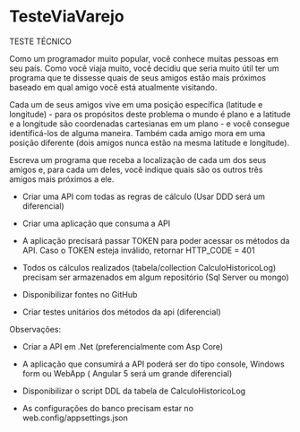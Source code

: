 # TesteViaVarejo
TESTE TÉCNICO 


Como um programador muito popular, você conhece muitas pessoas em seu país. Como você viaja muito, você decidiu que seria muito útil ter um programa que te dissesse quais de seus amigos estão mais próximos baseado em qual amigo você está atualmente visitando. 

Cada um de seus amigos vive em uma posição específica (latitude e longitude) - para os propósitos deste problema o mundo é plano e a latitude e a longitude são coordenadas cartesianas em um plano - e você consegue identificá-los de alguma maneira. Também cada amigo mora em uma posição diferente (dois amigos nunca estão na mesma latitude e longitude). 


Escreva um programa que receba a localização de cada um dos seus amigos e, para cada um deles, você indique quais são os outros três amigos mais próximos a ele. 


- Criar uma API com todas as regras de cálculo (Usar DDD será um diferencial) 

- Criar uma aplicação que consuma a API 

- A aplicação precisará passar TOKEN para poder acessar os métodos da API. Caso o TOKEN esteja inválido, retornar HTTP_CODE = 401 

- Todos os cálculos realizados (tabela/collection CalculoHistoricoLog) precisam ser armazenados em algum repositório (Sql Server ou mongo) 

- Disponibilizar fontes no GitHub 

- Criar testes unitários dos métodos da api (diferencial) 


Observações: 

- Criar a API em .Net (preferencialmente com Asp Core) 

- A aplicação que consumirá a API poderá ser do tipo console, Windows form ou WebApp ( Angular 5 será um grande diferencial)  

- Disponibilizar o script DDL da tabela de CalculoHistoricoLog  

- As configurações do banco precisam estar no web.config/appsettings.json 

